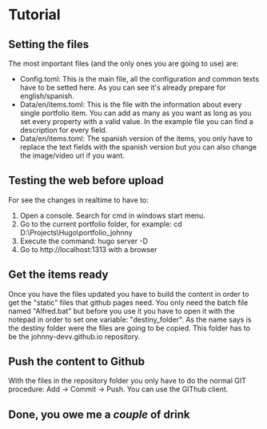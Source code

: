 # Tutorial

## Setting the files
The most important files (and the only ones you are going to use) are:

* Config.toml: This is the main file, all the configuration and common texts have to be setted here. As you can see it's already prepare for english/spanish.
* Data/en/items.toml: This is the file with the information about every single portfolio item. You can add as many as you want as long as you set every property with a valid value. In the example file you can find a description for every field.
* Data/en/items.toml: The spanish version of the items, you only have to replace the text fields with the spanish version but you can also change the image/video url if you want.

## Testing the web before upload
For see the changes in realtime to have to:
1. Open a console. Search for cmd in windows start menu.
2. Go to the current portfolio folder, for example: cd D:\Projects\Hugo\portfolio_johnny
3. Execute the command: hugo server -D
4. Go to http://localhost:1313 with a browser

## Get the items ready
Once you have the files updated you have to build the content in order to get the "static" files that github pages need.
You only need the batch file named "Alfred.bat" but before you use it you have to open it with the notepad in order to set one variable: "destiny_folder". As the name says is the destiny folder were the files are going to be copied. This folder has to be the johnny-devv.github.io repository.

## Push the content to Github
With the files in the repository folder you only have to do the normal GIT procedure: Add -> Commit -> Push.
You can use the GIThub client.

## Done, you owe me a _couple_ of drink